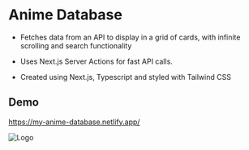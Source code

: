 
# Anime Database

- Fetches data from an API to display in a grid of cards, with infinite scrolling and search functionality

- Uses Next.js Server Actions for fast API calls.

- Created using Next.js, Typescript and styled with Tailwind CSS


## Demo

https://my-anime-database.netlify.app/


![Logo](https://i.imgur.com/O1OSywd.png)


